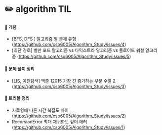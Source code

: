 # :pencil2: algorithm TIL  

#### :file_folder: 개념
- [BFS, DFS ] 알고리즘 별 문제 유형 (https://github.com/cso6005/Algorithm_Study/issues/4)
- [최단 경로] 벨만 포드 알고리즘 vs 다익스트라 알고리즘 vs 플로이드 워셜 알고리즘 (https://github.com/cso6005/Algorithm_Study/issues/5)

#### :file_folder: 문제 풀이 정리
- [LIS, 이진탐색] 백준 12015 가장 긴 증가하는 부분 수열 2 (https://github.com/cso6005/Algorithm_Study/issues/3)

#### :file_folder: 트러블 정리
- 자료형에 따른 시간 복잡도 차이 (https://github.com/cso6005/Algorithm_Study/issues/2)
- RecursionError 최대 재귀한도 깊이 에러 (https://github.com/cso6005/Algorithm_Study/issues/1)
